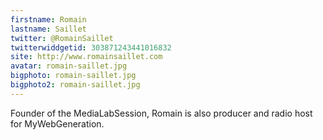```yaml
---
firstname: Romain 
lastname: Saillet
twitter: @RomainSaillet
twitterwiddgetid: 303871243441016832
site: http://www.romainsaillet.com
avatar: romain-saillet.jpg
bigphoto: romain-saillet.jpg
bigphoto2: romain-saillet.jpg
---
```


Founder of the MediaLabSession, Romain is also producer and radio host for MyWebGeneration.

